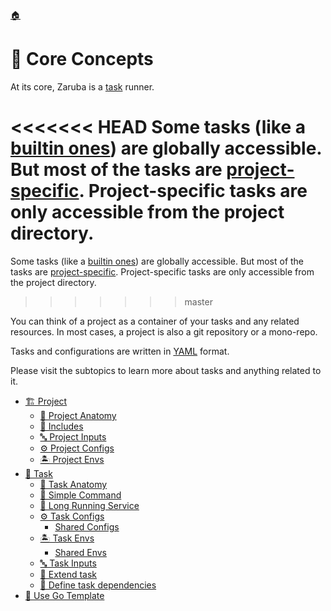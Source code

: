 <!--startTocHeader-->
[🏠](../README.md)
# 🧠 Core Concepts
<!--endTocHeader-->

At its core, Zaruba is a [task](task/README.md) runner.

<<<<<<< HEAD
Some tasks (like a [builtin ones](../coreTasks/README.md)) are globally accessible. But most of the tasks are [project-specific](project/README.md). Project-specific tasks are only accessible from the project directory.
=======
Some tasks (like a [builtin ones](../core-tasks/README.md)) are globally accessible. But most of the tasks are [project-specific](project/README.md). Project-specific tasks are only accessible from the project directory.
>>>>>>> master

You can think of a project as a container of your tasks and any related resources. In most cases, a project is also a git repository or a mono-repo.

Tasks and configurations are written in [YAML](https://en.wikipedia.org/wiki/YAML) format.

Please visit the subtopics to learn more about tasks and anything related to it.

<!--startTocSubtopic-->
- [🏗️ Project](project/README.md)
  - [🧬 Project Anatomy](project/projectAnatomy.md)
  - [🧳 Includes](project/includes.md)
  - [🔤 Project Inputs](project/projectInputs.md)
  - [⚙️ Project Configs](project/projectConfigs.md)
  - [🏝️ Project Envs](project/projectEnvs.md)
- [🔨 Task](task/README.md)
  - [🧬 Task Anatomy](task/taskAnatomy.md)
  - [🥛 Simple Command](task/simpleCommand.md)
  - [🍹 Long Running Service](task/longRunningService.md)
  - [⚙️ Task Configs](task/taskConfigs/README.md)
    - [Shared Configs](task/taskConfigs/sharedConfigs.md)
  - [🏝️ Task Envs](task/taskEnvs/README.md)
    - [Shared Envs](task/taskEnvs/sharedEnvs.md)
  - [🔤 Task Inputs](task/taskInputs.md)
  - [🧒 Extend task](task/extendTask.md)
  - [🍲 Define task dependencies](task/defineTaskDependencies.md)
- [🐹 Use Go Template](useGoTemplate.md)
<!--endTocSubtopic-->